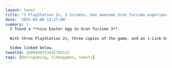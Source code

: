 ```yaml
---
layout: tweet
title: "3 PlayStation 2s, 3 Screens. One awesome Gran Turismo experience!"
date: '2025-03-08 13:27:00'
summary: |-
  I found a **nice Easter egg in Gran Turismo 3**.
  
  With three PlayStation 2s, three copies of the game, and an i-Link hub — you can play in a glorious **ultra widescreen, triple monitor mode**!

  Video linked below.
tweetId: 1898440373455782112
tags: [Retrogaming, Videogames, Tweets]
---
```



